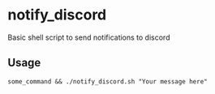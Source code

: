 # notify_discord
Basic shell script to send notifications to discord

## Usage
```some_command && ./notify_discord.sh "Your message here"```

